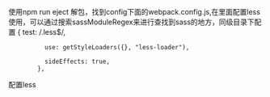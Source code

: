 使用npm  run eject 解包，找到config下面的webpack.config.js,在里面配置less使用，可以通过搜索sassModuleRegex来进行查找到sass的地方，同级目录下配置
           {
              test: /\.less$/,

              use: getStyleLoaders({}, "less-loader"),
        
              sideEffects: true,
            },
配置less
